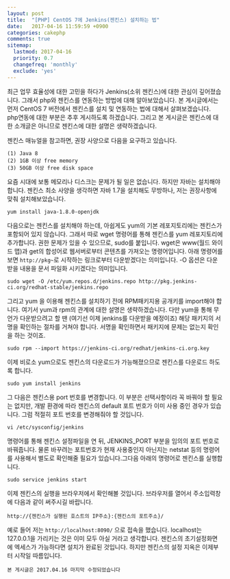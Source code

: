 ```yaml
---
layout: post
title:  "[PHP] CentOS 7에 Jenkins(젠킨스) 설치하는 법"
date:   2017-04-16 11:59:59 +0900
categories: cakephp
comments: true
sitemap:
  lastmod: 2017-04-16
  priority: 0.7
  changefreq: 'monthly'
  exclude: 'yes'
---
```


최근 업무 효율성에 대한 고민을 하다가 Jenkins(소위 젠킨스)에 대한 관심이 깊어졌습니다. 그래서 php와 젠킨스를 연동하는 방법에 대해 알아보았습니다. <!--break--> 본 게시글에서는 먼저 CentOS 7 버전에서 젠킨스를 설치 및 연동하는 법에 대해서 살펴보겠습니다. php연동에 대한 부분은 추후 게시하도록 하겠습니다. 그리고 본 게시글은 젠킨스에 대한 소개글은 아니므로 젠킨스에 대한 설명은 생략하겠습니다.

젠킨스 매뉴얼을 참고하면, 권장 사양으로 다음을 요구하고 있습니다.

```
(1) Java 8
(2) 1GB 이상 free memory
(3) 50GB 이상 free disk space
```

요즘 시대에 보통 메모리나 디스크는 문제가 될 일은 없습니다. 하지만 자바는 설치해야 합니다. 젠킨스 최소 사양을 생각하면 자바 1.7을 설치해도 무방하나, 저는 권장사항에 맞춰 설치해보았습니다.

```
yum install java-1.8.0-openjdk
```

다음으로는 젠킨스를 설치해야 하는데, 아쉽게도 yum의 기본 레포지토리에는 젠킨스가 포함되어 있지 않습니다. 그래서 따로 wget 명령어를 통해 젠킨스를 yum 레포지토리에 추가합니다. 권한 문제가 있을 수 있으므로, sudo를 붙입니다. wget은 www(월드 와이드 맵)과 get의 합성어로 웹서버로부터 콘텐츠를 가져오는 명령어입니다. 아래 명령어를 보면 `http://pkg~`로 시작하는 링크로부터 다운받겠다는 의미입니다. -O 옵션은 다운받을 내용을 문서 파일화 시키겠다는 의미입니다.

```
sudo wget -O /etc/yum.repos.d/jenkins.repo http://pkg.jenkins-ci.org/redhat-stable/jenkins.repo
```

그리고 yum 을 이용해 젠킨스를 설치하기 전에 RPM패키지용 공개키를 import해야 합니다. 여기서 yum과 rpm의 관계에 대한 설명은 생략하겠습니다. 다만 yum을 통해 무언가 다운받으려고 할 땐 (여기선 이제 jenkins를 다운받을 예정이죠) 해당 패키지의 서명을 확인하는 절차를 거쳐야 합니다. 서명을 확인하면서 패키지에 문제는 없는지 확인을 하는 것이죠.

```
sudo rpm --import https://jenkins-ci.org/redhat/jenkins-ci.org.key
```

이제 비로소 yum으로도 젠킨스의 다운로드가 가능해졌으므로 젠킨스를 다운로드 하도록 합니다.

```
sudo yum install jenkins
```

그 다음은 젠킨스용 port 번호를 변경합니다. 이 부분은 선택사항이라 꼭 바꿔야 할 필요는 없지만, 개발 환경에 따라 젠킨스의 default 포트 번호가 이미 사용 중인 경우가 있습니다. 그럼 적절히 포트 번호를 변경해줘야 할 것입니다.

```
vi /etc/sysconfig/jenkins
```

명령어를 통해 젠킨스  설정파일을 연 뒤, JENKINS_PORT 부분을 임의의 포트 번호로 바꿔줍니다. 물론 바꾸려는 포트번호가 현재 사용중인지 아닌지는 netstat 등의 명령어를 사용해서 별도로 확인해줄 필요가 있습니다.그다음 아래의 명령어로 젠킨스를 실행합니다.

```
sudo service jenkins start
```

이제 젠킨스의 실행을 브라우저에서 확인해볼 것입니다. 브라우저를 열어서 주소입력창에 다음과 같이 써주시길 바랍니다.

```
http://{젠킨스가 실행된 호스트의 IP주소}:{젠킨스의 포트주소}/
```

예로 들어 저는 `http://localhost:8090/` 으로 접속을 했습니다. localhost는 127.0.0.1을 가리키는 것은 이미 모두 아실 거라고 생각합니다. 젠킨스의 초기설정화면에 엑세스가 가능하다면 설치가 완료된 것입니다. 하지만 젠킨스의 설정 지옥은 이제부터 시작일 따름입니다.

`본 게시글은 2017.04.16 마지막 수정되었습니다`
